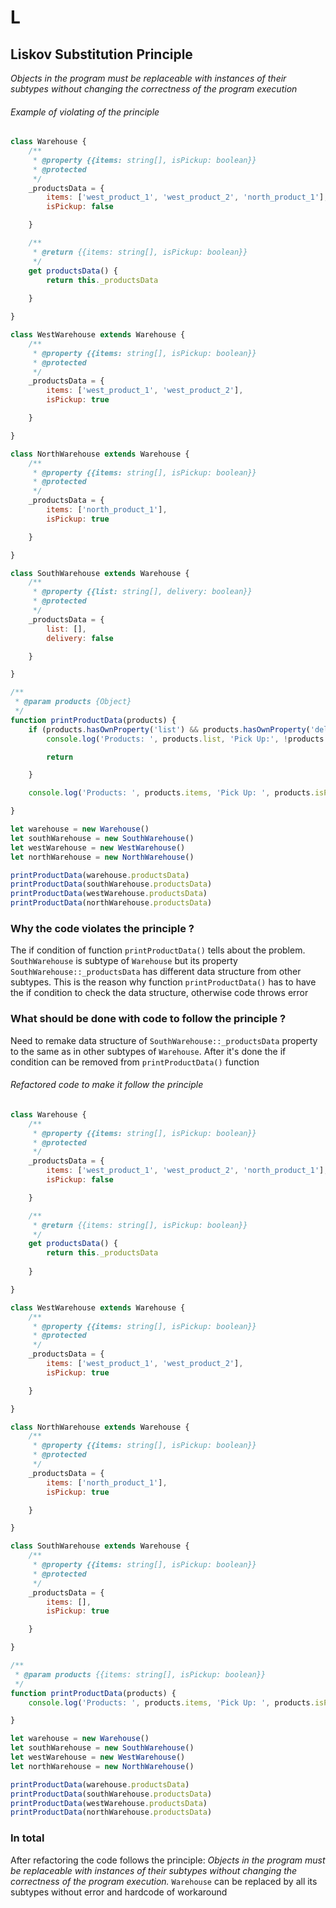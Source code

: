 # L

## Liskov Substitution Principle

_Objects in the program must be replaceable with instances of their subtypes without changing the correctness of the
program execution_

###### Example of violating of the principle

```js
class Warehouse {
    /**
     * @property {{items: string[], isPickup: boolean}}
     * @protected
     */
    _productsData = {
        items: ['west_product_1', 'west_product_2', 'north_product_1'],
        isPickup: false

    }

    /**
     * @return {{items: string[], isPickup: boolean}}
     */
    get productsData() {
        return this._productsData
        
    }

}

class WestWarehouse extends Warehouse {
    /**
     * @property {{items: string[], isPickup: boolean}}
     * @protected
     */
    _productsData = {
        items: ['west_product_1', 'west_product_2'],
        isPickup: true

    }

}

class NorthWarehouse extends Warehouse {
    /**
     * @property {{items: string[], isPickup: boolean}}
     * @protected
     */
    _productsData = {
        items: ['north_product_1'],
        isPickup: true

    }

}

class SouthWarehouse extends Warehouse {
    /**
     * @property {{list: string[], delivery: boolean}}
     * @protected
     */
    _productsData = {
        list: [],
        delivery: false

    }

}

/**
 * @param products {Object}
 */
function printProductData(products) {
    if (products.hasOwnProperty('list') && products.hasOwnProperty('delivery')) {
        console.log('Products: ', products.list, 'Pick Up:', !products.delivery)

        return

    }

    console.log('Products: ', products.items, 'Pick Up: ', products.isPickup)

}

let warehouse = new Warehouse()
let southWarehouse = new SouthWarehouse()
let westWarehouse = new WestWarehouse()
let northWarehouse = new NorthWarehouse()

printProductData(warehouse.productsData)
printProductData(southWarehouse.productsData)
printProductData(westWarehouse.productsData)
printProductData(northWarehouse.productsData)
```

### Why the code violates the principle ?

The if condition of function `printProductData()` tells about the problem. `SouthWarehouse` is subtype of `Warehouse`
but its property `SouthWarehouse::_productsData` has different data structure from other subtypes. This is the reason
why function `printProductData()` has to have the if condition to check the data structure, otherwise code throws error

### What should be done with code to follow the principle ?

Need to remake data structure of `SouthWarehouse::_productsData` property to the same as in other subtypes
of `Warehouse`. After it's done the if condition can be removed from `printProductData()` function

###### Refactored code to make it follow the principle

```js
class Warehouse {
    /**
     * @property {{items: string[], isPickup: boolean}}
     * @protected
     */
    _productsData = {
        items: ['west_product_1', 'west_product_2', 'north_product_1'],
        isPickup: false

    }

    /**
     * @return {{items: string[], isPickup: boolean}}
     */
    get productsData() {
        return this._productsData
        
    }

}

class WestWarehouse extends Warehouse {
    /**
     * @property {{items: string[], isPickup: boolean}}
     * @protected
     */
    _productsData = {
        items: ['west_product_1', 'west_product_2'],
        isPickup: true

    }

}

class NorthWarehouse extends Warehouse {
    /**
     * @property {{items: string[], isPickup: boolean}}
     * @protected
     */
    _productsData = {
        items: ['north_product_1'],
        isPickup: true

    }

}

class SouthWarehouse extends Warehouse {
    /**
     * @property {{items: string[], isPickup: boolean}}
     * @protected
     */
    _productsData = {
        items: [],
        isPickup: true

    }

}

/**
 * @param products {{items: string[], isPickup: boolean}}
 */
function printProductData(products) {
    console.log('Products: ', products.items, 'Pick Up: ', products.isPickup)

}

let warehouse = new Warehouse()
let southWarehouse = new SouthWarehouse()
let westWarehouse = new WestWarehouse()
let northWarehouse = new NorthWarehouse()

printProductData(warehouse.productsData)
printProductData(southWarehouse.productsData)
printProductData(westWarehouse.productsData)
printProductData(northWarehouse.productsData)
```
### In total

After refactoring the code follows the principle: _Objects in the program must be replaceable with instances of their
subtypes without changing the correctness of the program execution._
`Warehouse` can be replaced by all its subtypes without error and hardcode of workaround